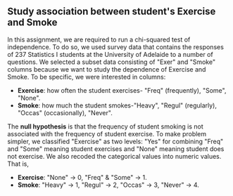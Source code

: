 ## Study association between student's Exercise and Smoke ##

In this assignment, we are required to run a chi-squared test of independence. To do so, we used survey data that contains the responses of 237 Statistics I students at the University of Adelaide to a number of questions. We selected a subset data consisting of "Exer" and "Smoke" columns because we want to study the dependence of Exercise and Smoke. To be specific, we were interested in columns:
- **Exercise**: how often the student exercises- "Freq" (frequently), "Some", "None".
- **Smoke**: how much the student smokes-"Heavy", "Regul" (regularly), "Occas" (occasionally), "Never".

The **null hypothesis** is that the frequency of student smoking is not associated with the frequency of student exercise. To make problem simpler, we classified "Exercise" as two levels: "Yes" for combining "Freq" and "Some" meaning student exercises and "None" meaning student does not exercise. We also recoded the categorical values into numeric values. That is,
- **Exercise**: "None" -> 0, "Freq" & "Some" -> 1.
- **Smoke**: "Heavy" -> 1, "Regul" -> 2, "Occas" -> 3, "Never" -> 4.
